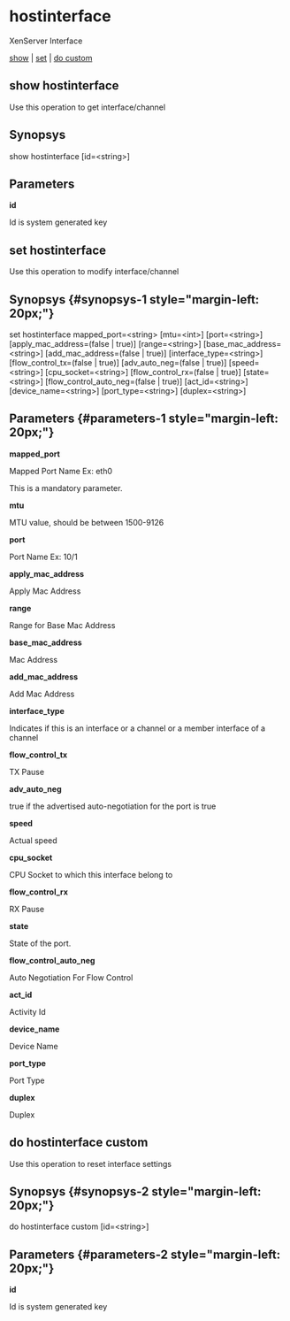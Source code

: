 # hostinterface

XenServer Interface

[show](#show%20hostinterface) | [set](#set%20hostinterface) | [do custom](#do%20hostinterface%20custom)

## show hostinterface

Use this operation to get interface/channel

## Synopsys 

show hostinterface \[id=&lt;string&gt;\]

## Parameters 

**id**

Id is system generated key

## set hostinterface

Use this operation to modify interface/channel

## Synopsys {#synopsys-1 style="margin-left: 20px;"}

set hostinterface mapped\_port=&lt;string&gt; \[mtu=&lt;int&gt;\] \[port=&lt;string&gt;\] \[apply\_mac\_address=(false | true)\] \[range=&lt;string&gt;\] \[base\_mac\_address=&lt;string&gt;\] \[add\_mac\_address=(false | true)\] \[interface\_type=&lt;string&gt;\] \[flow\_control\_tx=(false | true)\] \[adv\_auto\_neg=(false | true)\] \[speed=&lt;string&gt;\] \[cpu\_socket=&lt;string&gt;\] \[flow\_control\_rx=(false | true)\] \[state=&lt;string&gt;\] \[flow\_control\_auto\_neg=(false | true)\] \[act\_id=&lt;string&gt;\] \[device\_name=&lt;string&gt;\] \[port\_type=&lt;string&gt;\] \[duplex=&lt;string&gt;\]

## Parameters {#parameters-1 style="margin-left: 20px;"}

**mapped\_port**

Mapped Port Name Ex: eth0

This is a mandatory parameter.

**mtu**

MTU value, should be between 1500-9126

**port**

Port Name Ex: 10/1

**apply\_mac\_address**

Apply Mac Address

**range**

Range for Base Mac Address

**base\_mac\_address**

Mac Address

**add\_mac\_address**

Add Mac Address

**interface\_type**

Indicates if this is an interface or a channel or a member interface of a channel

**flow\_control\_tx**

TX Pause

**adv\_auto\_neg**

true if the advertised auto-negotiation for the port is true

**speed**

Actual speed

**cpu\_socket**

CPU Socket to which this interface belong to

**flow\_control\_rx**

RX Pause

**state**

State of the port.

**flow\_control\_auto\_neg**

Auto Negotiation For Flow Control

**act\_id**

Activity Id

**device\_name**

Device Name

**port\_type**

Port Type

**duplex**

Duplex

## do hostinterface custom

Use this operation to reset interface settings

## Synopsys {#synopsys-2 style="margin-left: 20px;"}

do hostinterface custom \[id=&lt;string&gt;\]

## Parameters {#parameters-2 style="margin-left: 20px;"}

**id**

Id is system generated key
